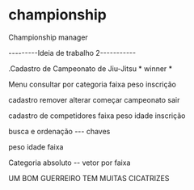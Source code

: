 # championship
Championship manager 
 
---------Ideia de trabalho 2-----------

.Cadastro de Campeonato de Jiu-Jitsu * winner *

Menu
consultar por categoria
	faixa 
	peso
	inscrição

cadastro
remover
alterar
começar campeonato
sair

cadastro de competidores
	faixa
	peso 
	idade
	inscrição

busca e ordenação --- chaves
  
  peso
  idade
  faixa
  
Categoria absoluto -- vetor
   por faixa


UM BOM GUERREIRO TEM MUITAS CICATRIZES